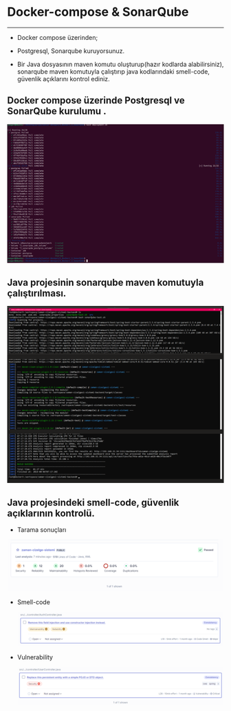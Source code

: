 # Docker-compose & SonarQube
---

  * Docker compose üzerinden;

  * Postgresql, Sonarqube kuruyorsunuz.

  * Bir Java dosyasının maven komutu oluşturup(hazır kodlarda alabilirsiniz), sonarqube maven komutuyla çalıştırıp java kodlarındaki smell-code, güvenlik açıklarını kontrol ediniz.


## Docker compose üzerinde  Postgresql ve SonarQube kurulumu .

 ![text](../images/SonarQube.png)

 
## Java projesinin sonarqube maven komutuyla çalıştırılması.

 ![text](../images/SonarQube1.png)


 ## Java projesindeki  smell-code, güvenlik açıklarının kontrolü. 

 * Tarama sonuçları
   
  ![text](../images/SonarQube2.png)

  * Smell-code

      ![text](../images/code-smell.png)

  * Vulnerability
    
     ![text](../images/port.png)
       
  
     
